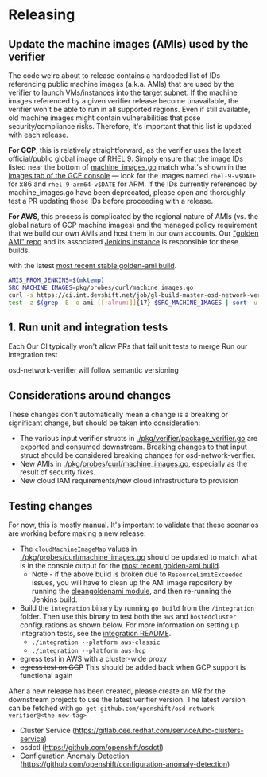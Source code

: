 # Releasing

## Update the machine images (AMIs) used by the verifier
The code we're about to release contains a hardcoded list of IDs referencing public machine images (a.k.a. AMIs) that are used by the verifier to launch VMs/instances into the target subnet. If the machine images referenced by a given verifier release become unavailable, the verifier won't be able to run in all supported regions. Even if still available, old machine images might contain vulnerabilities that pose security/compliance risks. Therefore, it's important that this list is updated with each release. 

**For GCP**, this is relatively straightforward, as the verifier uses the latest official/public global image of RHEL 9. Simply ensure that the image IDs listed near the bottom of [machine_images.go](./pkg/probes/curl/machine_images.go) match what's shown in the [Images tab of the GCE console](https://console.cloud.google.com/compute/images?pageState=(%22images%22:(%22f%22:%22%255B%257B_22k_22_3A_22_22_2C_22t_22_3A10_2C_22v_22_3A_22_5C_22rhel-9-v_5C_22_22%257D_2C%257B_22k_22_3A_22_22_2C_22t_22_3A10_2C_22v_22_3A_22_5C_22OR_5C_22_22_2C_22o_22_3Atrue_2C_22s_22_3Atrue%257D_2C%257B_22k_22_3A_22_22_2C_22t_22_3A10_2C_22v_22_3A_22_5C_22rhel-9-arm64-v_5C_22_22%257D%255D%22))) — look for the images named `rhel-9-v$DATE` for x86 and `rhel-9-arm64-v$DATE` for ARM. If the IDs currently referenced by machine_images.go have been deprecated, please open and thoroughly test a PR updating those IDs before proceeding with a release.

**For AWS**, this process is complicated by the regional nature of AMIs (vs. the global nature of GCP machine images) and the managed policy requirement that we build our own AMIs and host them in our own accounts. Our ["golden AMI" repo](https://gitlab.cee.redhat.com/service/osd-network-verifier-golden-ami) and its associated [Jenkins instance](https://ci.int.devshift.net/job/gl-build-master-osd-network-verifier-golden-ami-packer) is responsible for these builds.

with the latest [most recent stable golden-ami build](https://ci.int.devshift.net/job/gl-build-master-osd-network-verifier-golden-ami-packer/lastStableBuild). 
```bash
AMIS_FROM_JENKINS=$(mktemp)
SRC_MACHINE_IMAGES=pkg/probes/curl/machine_images.go
curl -s https://ci.int.devshift.net/job/gl-build-master-osd-network-verifier-golden-ami-packer/lastStableBuild/consoleText | grep -E -o ami-[[:alnum:]]{17} | sort -u > $AMIS_FROM_JENKINS
test -z $(grep -E -o ami-[[:alnum:]]{17} $SRC_MACHINE_IMAGES | sort -u | comm -23 - $AMIS_FROM_JENKINS | head -n1) && echo "All referenced AMIs are from the latest stable Jenkins build" || echo "WARNING: AMIs referenced in $SRC_MACHINE_IMAGES may be outdated!"
```


## 1. Run unit and integration tests
Each Our CI typically won't allow PRs that fail unit tests to merge
Run our integration test

osd-network-verifier will follow semantic versioning

## Considerations around changes

These changes don't automatically mean a change is a breaking or significant change, but should be taken into consideration:

* The various input verifier structs in [./pkg/verifier/package_verifier.go](./pkg/verifier/package_verifier.go) are exported and consumed downstream. Breaking changes to that input struct should be considered breaking changes for osd-network-verifier.
* New AMIs in [./pkg/probes/curl/machine_images.go](./pkg/probes/curl/machine_images.go), especially as the result of security fixes.
* New cloud IAM requirements/new cloud infrastructure to provision

## Testing changes

For now, this is mostly manual. It's important to validate that these scenarios are working before making a new release:

* The `cloudMachineImageMap` values in [./pkg/probes/curl/machine_images.go](./pkg/probes/curl/machine_images.go) should be updated to match what is in the console output for the [most recent golden-ami build](https://ci.int.devshift.net/job/gl-build-master-osd-network-verifier-golden-ami-packer/).
  * Note - if the above build is broken due to `ResourceLimitExceeded` issues, you will have to clean up the AMI image repository by running the [cleangoldenami module](./cleangoldenami/README.md), and then re-running the Jenkins build.
* Build the `integration` binary by running `go build` from the `/integration` folder. Then use this binary to test both the `aws` and `hostedcluster` configurations as shown below. For more information on setting up integration tests, see the [integration README](./integration/README.md).
  * `./integration --platform aws-classic`
  * `./integration --platform aws-hcp`
* egress test in AWS with a cluster-wide proxy
* ~~egress test on GCP~~ This should be added back when GCP support is functional again

After a new release has been created, please create an MR for the downstream projects to use the latest verifier
version.
The latest version can be fetched with `go get github.com/openshift/osd-network-verifier@<the new tag>`

* Cluster Service (https://gitlab.cee.redhat.com/service/uhc-clusters-service)
* osdctl (https://github.com/openshift/osdctl)
* Configuration Anomaly Detection (https://github.com/openshift/configuration-anomaly-detection)
